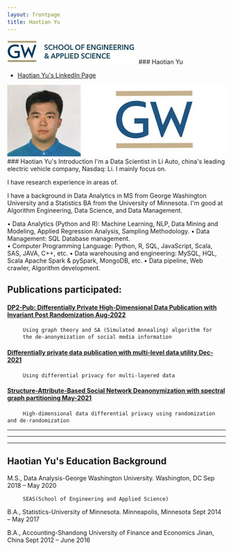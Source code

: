 ```yaml
---
layout: frontpage
title: Haotian Yu
---  
```


 <img src="seas.jpg" alt="seas" title="seas"/>
### Haotian Yu


 
<div class="navbar">
  <div class="navbar-inner">
       <ul class="nav">
          <li><a href="https://www.linkedin.com/in/haotian-yu-ab954b120/">Haotian Yu's LinkedIn Page</a></li>
       </ul>
<!--        <ul class="nav1">
          <li><a href="https://github.com/bsharvey">Haotian Yu's github</a></li>
       </ul> -->
 <!--           <ul class="nav2">
          <li><a href="https://github.com/HaotianYu123/HaotianYu123.github.io/blob/master/assets/YHT_Resume.pdf">Haotian Yu's cv</a></li>
      </ul> -->
  </div>
</div>
 <img src="YHT_Pict.jpg" alt="Haotian Yu" title="Haotian Yu"/>
### Haotian Yu's Introduction
I'm a Data Scientist in Li Auto, china's leading electric vehicle company, Nasdaq: Li. I mainly focus on.

I have research experience in areas of.

I have a background in Data Analytics in MS from George Washington University and a Statistics BA from the University of Minnesota. I'm good at Algorithm Engineering, Data Science, and Data Management.

•	Data Analytics (Python and R): Machine Learning, NLP, Data Mining and Modeling, Applied Regression Analysis, Sampling Methodology.
•	Data Management: SQL Database management.   
•	Computer Programming Language: Python, R, SQL, JavaScript, Scala, SAS, JAVA, C++, etc.
•	Data warehousing and engineering: MySQL, HQL, Scala Apache Spark & pySpark, MongoDB, etc.
•	Data pipeline, Web crawler, Algorithm development.



## <a name="Publications"></a>Publications participated:

#### [DP2-Pub: Differentially Private High-Dimensional Data Publication with Invariant Post Randomization     Aug-2022](https://www.researchgate.net/publication/362908232_DP2-Pub_Differentially_Private_High-Dimensional_Data_Publication_with_Invariant_Post_Randomization)

         Using graph theory and SA (Simulated Annealing) algorithm for 
         the de-anonymization of social media information
      
####  [Differentially private data publication with multi-level data utility     Dec-2021](https://www.researchgate.net/publication/357047047_Differentially_Private_Data_Publication_with_Multi-level_Data_Utility)

         Using differential privacy for multi-layered data
      
#### [Structure-Attribute-Based Social Network Deanonymization with spectral graph partitioning     May-2021](https://www.researchgate.net/publication/352008653_Structure-Attribute-Based_Social_Network_Deanonymization_With_Spectral_Graph_Partitioning) 

         High-dimensional data differential privacy using randomization and de-randomization

---
---
---
## <a name="education"></a>Haotian Yu's Education Background
M.S., Data Analysis-George Washington University. Washington, DC            Sep 2018 – May 2020  

         SEAS(School of Engineering and Applied Science)  
         
B.A., Statistics-University of Minnesota. Minneapolis, Minnesota             Sept 2014 – May 2017  

B.A., Accounting-Shandong University of Finance and Economics Jinan, China  Sept 2012 – June 2016                        

                        


<!-- 
#### [Haotian Yu's Resume](https://github.com/HaotianYu123/HaotianYu123.github.io/blob/master/assets/YHT_Resume.pdf)

### <a name="Portfolio"></a>Portfolio

<table class="wide">

<tr>
  <td class="left">
    <a href="pages/publpics/Final.html">
        <img src="assets/publpics/Final.png" alt="Final" title="Final"/>
    </a>
  </td>
  <td class="right">
    <a href="pages/publpics/Final.html">
        <img src="assets/publpics/Fianl2.png" alt="Final" title="Final"/>
    </a>
  </td>
</tr>


<tr>
  <td class="left">
    <a href="pages/publpics/Final.html">
        <img src="assets/publpics/Final3.png" alt="Final" title="Final"/>
    </a>
  </td>
  <td class="right">
    <a href="pages/publpics/Final.html">
        <img src="assets/publpics/Final4.png" alt="HW4" title="HW4"/>
    </a>
  </td>
</tr>
</table>

<div class="navbar">
  <div class="navbar-inner">
      <ul class="nav">
          <li><a href="morefigs.html">see more figures</a></li>
      </ul>
  </div>
</div>
 -->
